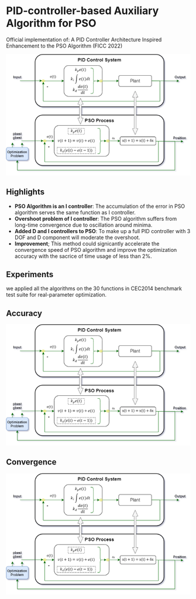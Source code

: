 # PID-controller-based Auxiliary Algorithm for PSO

Official implementation of: A PID Controller Architecture Inspired Enhancement to the PSO Algorithm (FICC 2022)

![highlights](analogy.png)

## Highlights
- **PSO Algorithm is an I controller**: The accumulation of the error in PSO algorithm serves the same function as I controller.
- **Overshoot problem of I controller**: The PSO algorithm suffers from long-time convergence due to oscillation around minima.
- **Added D and I controllers to PSO**: To make up a full PID controller with 3 DOF and D component will moderate the overshoot.
- **Improvement**; This method could signicantly accelerate the convergence speed of PSO algorithm and improve the optimization accuracy with the sacrice of time usage of less than 2%.


## Experiments
we applied all the algorithms on the 30 functions in CEC2014 benchmark test suite for real-parameter optimization.

## Accuracy
![highlights](analogy.png)

## Convergence
![highlights](analogy.png)
